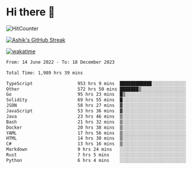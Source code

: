 # Hi there 👋

![HitCounter](https://hits.seeyoufarm.com/api/count/incr/badge.svg?url=https%3A%2F%2Fgithub.com%2Fashrhmn1212%2Fhit-counter)

<!-- ![Contribution Graph](https://github-readme-activity-graph.cyclic.app/graph?username=ashrhmn) -->


<!-- [![Top Langs](https://github-readme-stats.vercel.app/api/top-langs/?username=ashrhmn&layout=compact&theme=synthwave&langs_count=10&card_width=445)](https://github.com/anuraghazra/github-readme-stats) -->

[![Ashik's GitHub Streak](https://github-readme-streak-stats.herokuapp.com/?user=ashrhmn&theme=blood&fire=DD7F1C&background=151515&dates=9f9f9f&border=DD2727)](https://git.io/streak-stats)

<!-- ![Ashik's GitHub stats](https://github-readme-stats.vercel.app/api/?username=ashrhmn&show_icons=true&title_color=fff&icon_color=79ff97&text_color=9f9f9f&bg_color=151515) -->

[![wakatime](https://wakatime.com/badge/user/3df86613-ba63-4631-8e65-0ff18e7becad.svg)](https://wakatime.com/@3df86613-ba63-4631-8e65-0ff18e7becad)

<!--START_SECTION:waka-->

```txt
From: 14 June 2022 - To: 18 December 2023

Total Time: 1,989 hrs 39 mins

TypeScript                 953 hrs 9 mins  ████████████░░░░░░░░░░░░░   47.91 %
Other                      572 hrs 50 mins ███████▒░░░░░░░░░░░░░░░░░   28.79 %
Go                         95 hrs 23 mins  █▒░░░░░░░░░░░░░░░░░░░░░░░   04.79 %
Solidity                   69 hrs 55 mins  █░░░░░░░░░░░░░░░░░░░░░░░░   03.51 %
JSON                       58 hrs 27 mins  ▓░░░░░░░░░░░░░░░░░░░░░░░░   02.94 %
JavaScript                 53 hrs 36 mins  ▓░░░░░░░░░░░░░░░░░░░░░░░░   02.69 %
Java                       23 hrs 46 mins  ▒░░░░░░░░░░░░░░░░░░░░░░░░   01.19 %
Bash                       21 hrs 32 mins  ▒░░░░░░░░░░░░░░░░░░░░░░░░   01.08 %
Docker                     20 hrs 38 mins  ▒░░░░░░░░░░░░░░░░░░░░░░░░   01.04 %
YAML                       17 hrs 56 mins  ▒░░░░░░░░░░░░░░░░░░░░░░░░   00.90 %
HTML                       14 hrs 30 mins  ▒░░░░░░░░░░░░░░░░░░░░░░░░   00.73 %
C#                         13 hrs 16 mins  ▒░░░░░░░░░░░░░░░░░░░░░░░░   00.67 %
Markdown                   9 hrs 24 mins   ░░░░░░░░░░░░░░░░░░░░░░░░░   00.47 %
Rust                       7 hrs 5 mins    ░░░░░░░░░░░░░░░░░░░░░░░░░   00.36 %
Python                     6 hrs 4 mins    ░░░░░░░░░░░░░░░░░░░░░░░░░   00.31 %
```

<!--END_SECTION:waka-->


<!--### Most Used Languages
<img src="https://wakatime.com/share/@ashrhmn/24ecb986-5bf8-4607-af7f-0aab08908d8c.png" />

### Favourite Tools
<img src="https://wakatime.com/share/@ashrhmn/f4e08015-f3bc-460a-9228-95a3ba11c604.png" />-->
